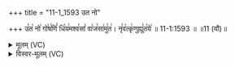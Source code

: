 +++
title = "11-1_1593 उत नो"

+++
उ꣣त꣡ नो꣢ गो꣣ष꣢णिं꣣ धि꣡य꣢मश्व꣣सां꣡ वा꣢ज꣣सा꣢मु꣣त꣢। नृ꣣व꣡त्कृ꣢णुह्यू꣣त꣡ये꣢ ॥ 11-1:1593 ॥ ॥11 (यौ)॥

<details><summary>मूलम् (VC)</summary>

उ꣣त꣡ नो꣢ गो꣣ष꣢णिं꣣ धि꣡य꣢मश्व꣣सां꣡ वा꣢ज꣣सा꣢मु꣣त꣢ । नृ꣣व꣡त्कृ꣢णुह्यू꣣त꣡ये꣢ ॥१५९३॥
</details>

<details><summary>विस्वर-मूलम् (VC)</summary>

उत नो गोषणिं धियमश्वसां वाजसामुत । नृवत्कृणुह्यूतये ॥१५९३॥
</details>